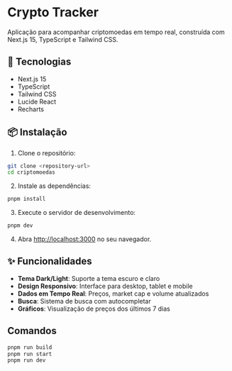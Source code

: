 # Crypto Tracker

Aplicação para acompanhar criptomoedas em tempo real, construída com Next.js 15, TypeScript e Tailwind CSS.

## 🚀 Tecnologias

- Next.js 15
- TypeScript
- Tailwind CSS
- Lucide React
- Recharts

## 📦 Instalação

1. Clone o repositório:
```bash
git clone <repository-url>
cd criptomoedas
```

2. Instale as dependências:
```bash
pnpm install
```

3. Execute o servidor de desenvolvimento:
```bash
pnpm dev
```

4. Abra [http://localhost:3000](http://localhost:3000) no seu navegador.

## ✨ Funcionalidades

- **Tema Dark/Light**: Suporte a tema escuro e claro
- **Design Responsivo**: Interface para desktop, tablet e mobile
- **Dados em Tempo Real**: Preços, market cap e volume atualizados
- **Busca**: Sistema de busca com autocompletar
- **Gráficos**: Visualização de preços dos últimos 7 dias

## Comandos 

```bash
pnpm run build
pnpm run start
pnpm run dev
```
 